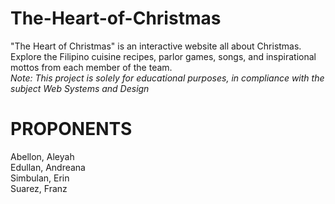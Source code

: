 # The-Heart-of-Christmas
"The Heart of Christmas" is an interactive website all about Christmas. Explore the Filipino cuisine recipes, parlor games, songs, and inspirational mottos from each member of the team.<br>
_Note: This project is solely for educational purposes, in compliance with the subject Web Systems and Design_<br>

# PROPONENTS <br>
Abellon, Aleyah <br>
Edullan, Andreana <br>
Simbulan, Erin <br>
Suarez, Franz 
